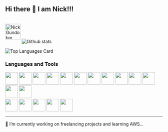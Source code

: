 ## Hi there 👋 I am Nick!!!  
<br />
<a href="https://www.linkedin.com/in/nick-gundobin-5b905931/">
  <img align="left" alt="Nick Gundobin" width="50px" src="https://1000logos.net/wp-content/uploads/2017/03/LinkedIn-Logo-2003.jpg"/>
</a>

<br />
<br />

![Github stats](https://github-readme-stats.vercel.app/api?username=nikgun1984&theme=highcontrast&show_icons=true&count_private=true)   

![Top Languages Card](https://github-readme-stats.vercel.app/api/top-langs/?username=nikgun1984&layout=compact&langs_count=8&hide=html)  

### Languages and Tools

<code><img height="40" src="https://raw.githubusercontent.com/shinokada/shinokada/master/assets/javascript.png"></code>
<code><img height="40" src="https://raw.githubusercontent.com/shinokada/shinokada/master/assets/python.png"></code>
<code><img height="40" src="https://raw.githubusercontent.com/shinokada/shinokada/master/assets/jupyter-notebook.png"></code>
<code><img height="40" src="https://raw.githubusercontent.com/shinokada/shinokada/master/assets/visual-studio-code.png"></code>
<code><img height="40" src="https://upload.wikimedia.org/wikipedia/commons/thumb/4/4c/Typescript_logo_2020.svg/1200px-Typescript_logo_2020.svg.png"></code>
<code><img height="40" src="https://1000logos.net/wp-content/uploads/2020/09/Java-Logo.png"></code>
<code><img height="40" src="https://seeklogo.com/images/J/jest-logo-F9901EBBF7-seeklogo.com.png"></code>
<code><img height="40" src="https://upload.wikimedia.org/wikipedia/commons/2/29/Postgresql_elephant.svg"></code>
<code><img height="40" src="https://www.docker.com/sites/default/files/d8/2019-07/horizontal-logo-monochromatic-white.png"></code>
<code><img height="40" src="https://upload.wikimedia.org/wikipedia/commons/thumb/a/a7/React-icon.svg/1280px-React-icon.svg.png"></code>
<code><img height="40" src="https://miro.medium.com/max/438/1*0G5zu7CnXdMT9pGbYUTQLQ.png"></code>
<code><img height="40" src="https://redux.js.org/img/redux-logo-landscape.png"></code>
<code><img height="40" src="https://cdn.freebiesupply.com/logos/thumbs/2x/nodejs-1-logo.png"></code>  
<code><img height="40" src="https://upload.wikimedia.org/wikipedia/commons/thumb/9/96/Sass_Logo_Color.svg/1200px-Sass_Logo_Color.svg.png"></code>
<code><img height="40" src="https://camo.githubusercontent.com/a664defdd5c2ec93a3fbfb51e0f2aaafa5dc57bf1e13aa47456ced037b3cebe8/68747470733a2f2f676574626f6f7473747261702e636f6d2f646f63732f352e302f6173736574732f6272616e642f626f6f7473747261702d6c6f676f2d736861646f772e706e67"></code>
<code><img height="40" src="https://upload.wikimedia.org/wikipedia/commons/thumb/d/d5/CSS3_logo_and_wordmark.svg/1200px-CSS3_logo_and_wordmark.svg.png"></code>
<code><img height="40" src="https://mir-s3-cdn-cf.behance.net/project_modules/disp/4850de49604597.5608607aaab6c.png"></code>
<code><img height="40" src="https://www.edureka.co/blog/wp-content/uploads/2019/07/express-logo.png"></code>


-----
🌱 I’m currently working on freelancing projects and learning AWS...
